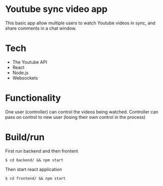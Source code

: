 # Youtube sync video app

This basic app allow multiple users to watch Youtube videos in sync, and share comments in a chat window.

# Tech

- The Youtube API
- React
- Node.js
- Websockets

# Functionality

One user (controller) can control the videos being watched. Controller can pass on control to new user (losing their own control in the process)

# Build/run

First run backend and then frontent

```
$ cd backend/ && npm start
```

Then start react application

```
$ cd frontend/ && npm start
```

